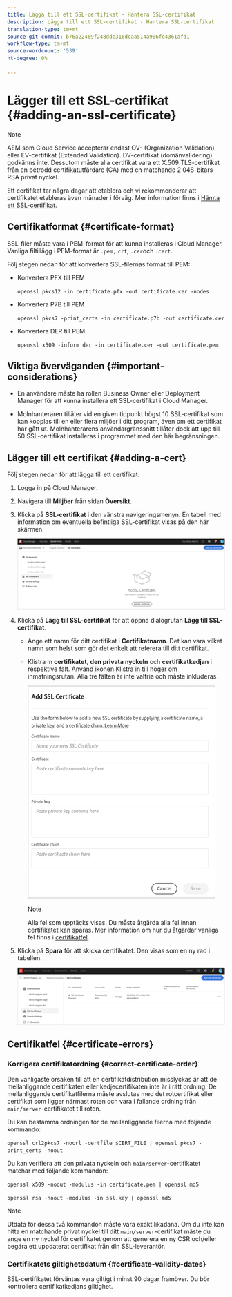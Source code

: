 ```yaml
---
title: Lägga till ett SSL-certifikat - Hantera SSL-certifikat
description: Lägga till ett SSL-certifikat - Hantera SSL-certifikat
translation-type: tm+mt
source-git-commit: b76a22469f248dde316dcaa514a906fe4361afd1
workflow-type: tm+mt
source-wordcount: '539'
ht-degree: 0%

---
```



# Lägger till ett SSL-certifikat {#adding-an-ssl-certificate}

>[!NOTE]
>AEM som Cloud Service accepterar endast OV- (Organization Validation) eller EV-certifikat (Extended Validation). DV-certifikat (domänvalidering) godkänns inte. Dessutom måste alla certifikat vara ett X.509 TLS-certifikat från en betrodd certifikatutfärdare (CA) med en matchande 2 048-bitars RSA privat nyckel.

Ett certifikat tar några dagar att etablera och vi rekommenderar att certifikatet etableras även månader i förväg. Mer information finns i [Hämta ett SSL-certifikat](/help/implementing/cloud-manager/managing-ssl-certifications/get-ssl-certificate.md).

## Certifikatformat {#certificate-format}

SSL-filer måste vara i PEM-format för att kunna installeras i Cloud Manager. Vanliga filtillägg i PEM-format är `.pem,`.`crt`,  `.cer`och  `.cert`.

Följ stegen nedan för att konvertera SSL-filernas format till PEM:

* Konvertera PFX till PEM

   `openssl pkcs12 -in certificate.pfx -out certificate.cer -nodes`

* Konvertera P7B till PEM

   `openssl pkcs7 -print_certs -in certificate.p7b -out certificate.cer`

* Konvertera DER till PEM

   `openssl x509 -inform der -in certificate.cer -out certificate.pem`

## Viktiga överväganden {#important-considerations}

* En användare måste ha rollen Business Owner eller Deployment Manager för att kunna installera ett SSL-certifikat i Cloud Manager.

* Molnhanteraren tillåter vid en given tidpunkt högst 10 SSL-certifikat som kan kopplas till en eller flera miljöer i ditt program, även om ett certifikat har gått ut. Molnhanterarens användargränssnitt tillåter dock att upp till 50 SSL-certifikat installeras i programmet med den här begränsningen.

## Lägger till ett certifikat {#adding-a-cert}

Följ stegen nedan för att lägga till ett certifikat:

1. Logga in på Cloud Manager.
1. Navigera till **Miljöer** från sidan **Översikt**.
1. Klicka på **SSL-certifikat** i den vänstra navigeringsmenyn. En tabell med information om eventuella befintliga SSL-certifikat visas på den här skärmen.

   ![](/help/implementing/cloud-manager/assets/ssl/ssl-cert-1.png)

1. Klicka på **Lägg till SSL-certifikat** för att öppna dialogrutan **Lägg till SSL-certifikat**.

   * Ange ett namn för ditt certifikat i **Certifikatnamn**. Det kan vara vilket namn som helst som gör det enkelt att referera till ditt certifikat.
   * Klistra in **certifikatet**, **den privata nyckeln** och **certifikatkedjan** i respektive fält. Använd ikonen Klistra in till höger om inmatningsrutan.
Alla tre fälten är inte valfria och måste inkluderas.

      ![](/help/implementing/cloud-manager/assets/ssl/ssl-cert-02.png)


      >[!NOTE]
      >Alla fel som upptäcks visas. Du måste åtgärda alla fel innan certifikatet kan sparas. Mer information om hur du åtgärdar vanliga fel finns i [certifikatfel](#certificate-errors).

1. Klicka på **Spara** för att skicka certifikatet. Den visas som en ny rad i tabellen.

   ![](/help/implementing/cloud-manager/assets/ssl/ssl-cert-3.png)

## Certifikatfel {#certificate-errors}

### Korrigera certifikatordning {#correct-certificate-order}

Den vanligaste orsaken till att en certifikatdistribution misslyckas är att de mellanliggande certifikaten eller kedjecertifikaten inte är i rätt ordning. De mellanliggande certifikatfilerna måste avslutas med det rotcertifikat eller certifikat som ligger närmast roten och vara i fallande ordning från `main/server`-certifikatet till roten.

Du kan bestämma ordningen för de mellanliggande filerna med följande kommando:

`openssl crl2pkcs7 -nocrl -certfile $CERT_FILE | openssl pkcs7 -print_certs -noout`

Du kan verifiera att den privata nyckeln och `main/server`-certifikatet matchar med följande kommandon:

`openssl x509 -noout -modulus -in certificate.pem | openssl md5`

`openssl rsa -noout -modulus -in ssl.key | openssl md5`

>[!NOTE]
>Utdata för dessa två kommandon måste vara exakt likadana. Om du inte kan hitta en matchande privat nyckel till ditt `main/server`-certifikat måste du ange en ny nyckel för certifikatet genom att generera en ny CSR och/eller begära ett uppdaterat certifikat från din SSL-leverantör.

### Certifikatets giltighetsdatum {#certificate-validity-dates}

SSL-certifikatet förväntas vara giltigt i minst 90 dagar framöver. Du bör kontrollera certifikatkedjans giltighet.
